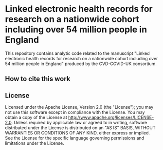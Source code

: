 # Linked electronic health records for research on a nationwide cohort including over 54 million people in England

This repository contains analytic code related to the manuscript "Linked electronic health records for research on a nationwide cohort including over 54 million people in England" produced by the CVD-COVID-UK consortium.

## How to cite this work



## License

Licensed under the Apache License, Version 2.0 (the "License"); you may not use this software except in compliance with the License. You may obtain a copy of the License at http://www.apache.org/licenses/LICENSE-2.0. Unless required by applicable law or agreed to in writing, software distributed under the License is distributed on an "AS IS" BASIS, WITHOUT WARRANTIES OR CONDITIONS OF ANY KIND, either express or implied. See the License for the specific language governing permissions and limitations under the License.

